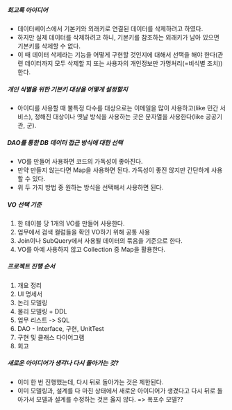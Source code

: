 ##### 회고록 아이디어
- 데이터베이스에서 기본키와 외래키로 연결된 데이터를 삭제하려고 하였다. 
- 하지만 실제 데이터를 삭제하려고 하니, 기본키를 참조하는 외래키가 남아 있으면 기본키를 삭제할 수 없다.
- 이 때 데이터 삭제라는 기능을 어떻게 구현할 것인지에 대해서 선택을 해야 한다(관련 데이터까지 모두 삭제할 지 또는 사용자의 개인정보만 가명처리(=비식별 조치))한다.

##### 개인 식별을 위한 기본키 대상을 어떻게 설정할지
- 아이디를 사용할 때 불특정 다수를 대상으로는 이메일을 많이 사용하고(like 민간 서비스), 정해진 대상이나 옛날 방식을 사용하는 곳은 문자열을 사용한다(like 공공기관, 군).

##### DAO를 통한 DB  데이터 접근 방식에 대한 선택
- VO를 만들어 사용하면 코드의 가독성이 좋아진다.
- 만약 만들지 않는다면 Map을 사용하면 된다. 가독성이 좋진 않지만 간단하게 사용할 수 있다.
- 위 두 가지 방법 중 원하는 방식을 선택해서 사용하면 된다.

##### VO 선택 기준
 1. 한 테이블 당 1개의 VO를 만들어 사용한다.
 2. 업무에서 검색 컬럼들을 확인 VO하기 위해 공통 사용
 3. Join이나 SubQuery에서 사용될 데이터의 묶음을 기준으로 한다. 
 4. VO를 아예 사용하지 않고 Collection 중 Map을 활용한다.

##### 프로젝트 진행 순서
1. 개요 정리
2. UI 명세서
3. 논리 모델링
4. 물리 모델링 + DDL
5. 업무 리스트 -> SQL
6. DAO - Interface, 구현, UnitTest
7. 구현 및 클래스 다이어그램
8. 회고

##### 새로운 아이디어가 생각나 다시 돌아가는 것?
- 이미 한 번 진행했는데, 다시 뒤로 돌아가는 것은 제한된다.
- 이미 모델링과, 설계를 다 마친 상태에서 새로운 아이디어가 생겼다고 다시 뒤로 돌아가서 모델과 설계를 수정하는 것은 옳지 않다.
=> 폭포수 모델??